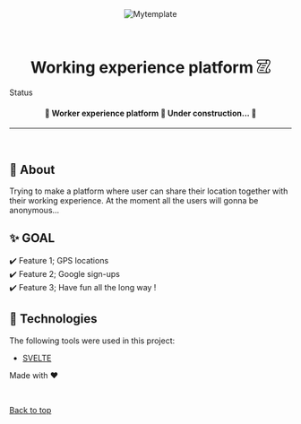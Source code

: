 <div align="center" id="top"> 
  <img src="./.github/app.gif" alt="Mytemplate" />

  &#xa0;

  <!-- <a href="https://mytemplate.netlify.app">Demo</a> -->
</div>

<h1 align="center">Working experience platform <svg xmlns="http://www.w3.org/2000/svg" viewBox="0 0 24 24" width="24" height="24"><path d="M9.197 10a.75.75 0 0 0 0 1.5h6.5a.75.75 0 0 0 0-1.5h-6.5Zm-2.382 4a.75.75 0 0 0 0 1.5h6.5a.75.75 0 0 0 0-1.5h-6.5Zm-1.581 4a.75.75 0 0 0 0 1.5h6.5a.75.75 0 0 0 0-1.5h-6.5Z"></path><path d="M4.125 0h15.75a4.11 4.11 0 0 1 2.92 1.205A4.11 4.11 0 0 1 24 4.125c0 1.384-.476 2.794-1.128 4.16-.652 1.365-1.515 2.757-2.352 4.104l-.008.013c-.849 1.368-1.669 2.691-2.28 3.97-.614 1.283-.982 2.45-.982 3.503a2.625 2.625 0 1 0 4.083-2.183.75.75 0 1 1 .834-1.247A4.126 4.126 0 0 1 19.875 24H4.5a4.125 4.125 0 0 1-4.125-4.125c0-2.234 1.258-4.656 2.59-6.902.348-.586.702-1.162 1.05-1.728.8-1.304 1.567-2.553 2.144-3.738H3.39c-.823 0-1.886-.193-2.567-1.035A3.647 3.647 0 0 1 0 4.125 4.125 4.125 0 0 1 4.125 0ZM15.75 19.875c0-1.38.476-2.786 1.128-4.15.649-1.358 1.509-2.743 2.343-4.086l.017-.028c.849-1.367 1.669-2.692 2.28-3.972.614-1.285.982-2.457.982-3.514A2.615 2.615 0 0 0 19.875 1.5a2.625 2.625 0 0 0-2.625 2.625c0 .865.421 1.509 1.167 2.009A.75.75 0 0 1 18 7.507H7.812c-.65 1.483-1.624 3.069-2.577 4.619-.334.544-.666 1.083-.98 1.612-1.355 2.287-2.38 4.371-2.38 6.137A2.625 2.625 0 0 0 4.5 22.5h12.193a4.108 4.108 0 0 1-.943-2.625ZM1.5 4.125c-.01.511.163 1.008.487 1.403.254.313.74.479 1.402.479h12.86a3.648 3.648 0 0 1-.499-1.882 4.11 4.11 0 0 1 .943-2.625H4.125A2.625 2.625 0 0 0 1.5 4.125Z"></path></svg></h1>

<p align="center">
  <!-- <img alt="Github issues" src="https://img.shields.io/github/issues/{{YOUR_GITHUB_USERNAME}}/mytemplate?color=56BEB8" /> -->

  <!-- <img alt="Github forks" src="https://img.shields.io/github/forks/{{YOUR_GITHUB_USERNAME}}/mytemplate?color=56BEB8" /> -->

  <!-- <img alt="Github stars" src="https://img.shields.io/github/stars/{{YOUR_GITHUB_USERNAME}}/mytemplate?color=56BEB8" /> -->
</p>

Status

<h4 align="center"> 
	🚧  Worker experience platform 🚀 Under construction...  🚧
</h4> 
<hr>

<br>

## :dart: About ##

Trying to make a platform where user can share their location together with their working experience. At the moment all the users will gonna be anonymous...

## :sparkles: GOAL ##

:heavy_check_mark: Feature 1; GPS locations\
:heavy_check_mark: Feature 2; Google sign-ups\
:heavy_check_mark: Feature 3; Have fun all the long way !

## :rocket: Technologies ##

The following tools were used in this project:

- [SVELTE](https://kit.svelte.dev/)


Made with :heart:

&#xa0;

<a href="#top">Back to top</a>

